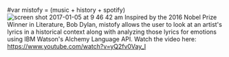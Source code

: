 #var mistofy = (music + history + spotify)
![screen shot 2017-01-05 at 9 46 42 am](https://cloud.githubusercontent.com/assets/19519598/21816159/5db4a814-d71c-11e6-885c-b97ae90eb150.png)
Inspired by the 2016 Nobel Prize Winner in Literature, Bob Dylan, mistofy allows the user to look at an artist's lyrics
in a historical context along with analyzing those lyrics for emotions using IBM Watson's Alchemy Language API.
Watch the video here:  https://www.youtube.com/watch?v=yQ2fv0Vay_I

